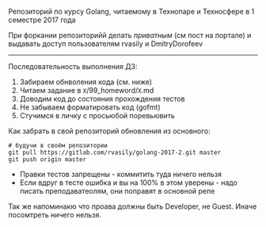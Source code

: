 Репозиторий по курсу Golang, читаемому в Технопаре и Техносфере в 1 семестре 2017 года

При форкании репозиторийй делать *приватным* (см пост на портале) и выдавать доступ пользователям rvasily и DmitryDorofeev

-----

Последовательность выполнения ДЗ:
1. Забираем обнволения кода (см. ниже)
2. Читаем задание в `X`/99_homeword/`X`.md
3. Доводим код до состояния прохождения тестов
4. Не забываем форматировать код (gofmt)
5. Стучимся в личку с просьюбой поревьювить

Как забрать в свой репозиторий обновления из основного:
```
# будучи в своём репозитории
git pull https://gitlab.com/rvasily/golang-2017-2.git master
git push origin master
```

* Правки тестов запрещены - коммитить туда ничего нельзя
* Если вдруг в тесте ошибка и вы на 100% в этом уверены - надо писать преподаватеолям, они поправят в основной репе

Так же напоминакю что проава должны быть Developer, не Guest. Иначе посомтреть ничего нельзя.